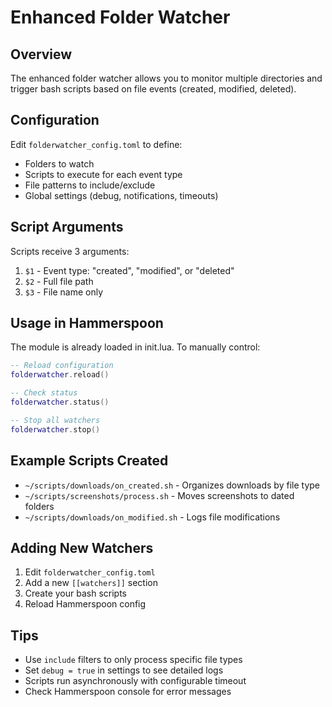 # Enhanced Folder Watcher

## Overview
The enhanced folder watcher allows you to monitor multiple directories and trigger bash scripts based on file events (created, modified, deleted).

## Configuration
Edit `folderwatcher_config.toml` to define:
- Folders to watch
- Scripts to execute for each event type
- File patterns to include/exclude
- Global settings (debug, notifications, timeouts)

## Script Arguments
Scripts receive 3 arguments:
1. `$1` - Event type: "created", "modified", or "deleted"
2. `$2` - Full file path
3. `$3` - File name only

## Usage in Hammerspoon
The module is already loaded in init.lua. To manually control:
```lua
-- Reload configuration
folderwatcher.reload()

-- Check status
folderwatcher.status()

-- Stop all watchers
folderwatcher.stop()
```

## Example Scripts Created
- `~/scripts/downloads/on_created.sh` - Organizes downloads by file type
- `~/scripts/screenshots/process.sh` - Moves screenshots to dated folders
- `~/scripts/downloads/on_modified.sh` - Logs file modifications

## Adding New Watchers
1. Edit `folderwatcher_config.toml`
2. Add a new `[[watchers]]` section
3. Create your bash scripts
4. Reload Hammerspoon config

## Tips
- Use `include` filters to only process specific file types
- Set `debug = true` in settings to see detailed logs
- Scripts run asynchronously with configurable timeout
- Check Hammerspoon console for error messages